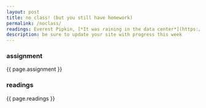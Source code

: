 ```yaml
---
layout: post
title: no class! (but you still have homework)
permalink: /noclass/
readings: Everest Pipkin, [*It was raining in the data center*](https://medium.com/s/story/it-was-raining-in-the-data-center-9e1525c37cc3)<br>Louise Drulhe, [*Critical Atlas of Internet*](http://internet-atlas.net)
description: be sure to update your site with progress this week
---
```


### assignment
{{ page.assignment }}

### readings
{{ page.readings }}